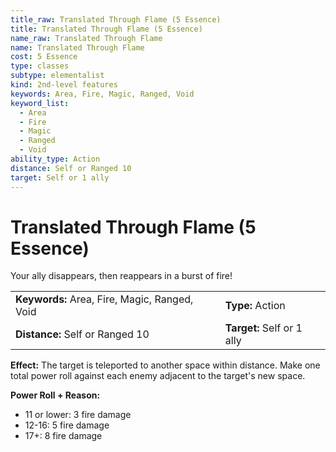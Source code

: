 ```yaml
---
title_raw: Translated Through Flame (5 Essence)
title: Translated Through Flame (5 Essence)
name_raw: Translated Through Flame
name: Translated Through Flame
cost: 5 Essence
type: classes
subtype: elementalist
kind: 2nd-level features
keywords: Area, Fire, Magic, Ranged, Void
keyword_list:
  - Area
  - Fire
  - Magic
  - Ranged
  - Void
ability_type: Action
distance: Self or Ranged 10
target: Self or 1 ally
---
```


# Translated Through Flame (5 Essence)

Your ally disappears, then reappears in a burst of fire!

|                                               |                            |
| :-------------------------------------------- | :------------------------- |
| **Keywords:** Area, Fire, Magic, Ranged, Void | **Type:** Action           |
| **Distance:** Self or Ranged 10               | **Target:** Self or 1 ally |

**Effect:** The target is teleported to another space within distance. Make one total power roll against each enemy adjacent to the target's new space.

**Power Roll + Reason:**

- 11 or lower: 3 fire damage
- 12-16: 5 fire damage
- 17+: 8 fire damage
